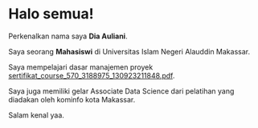 # Halo semua! 

Perkenalkan nama saya **Dia Auliani**.<br>

Saya seorang **Mahasiswi** di Universitas Islam Negeri Alauddin Makassar.<br>

Saya mempelajari dasar manajemen proyek [sertifikat_course_570_3188975_130923211848.pdf](https://github.com/aulian114/penuliscode/files/12837087/sertifikat_course_570_3188975_130923211848.pdf).<br>

Saya juga memiliki gelar  Associate Data Science dari pelatihan yang diadakan oleh kominfo kota Makassar.<br>

Salam kenal yaa.
